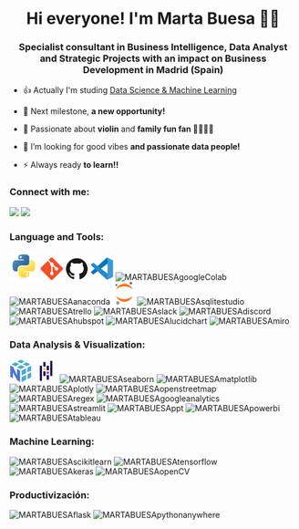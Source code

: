 <h1 align="center">Hi everyone! I'm Marta Buesa 👋😃</h1>
<h3 align="center">Specialist consultant in Business Intelligence, Data Analyst and Strategic Projects with an impact on Business Development in Madrid (Spain)</h3>

- 👍 Actually I'm studing [Data Science & Machine Learning](https://www.thebridge.tech/)

- 🎯 Next milestone, **a new opportunity!**

- 🎻 Passionate about **violin** and **family fun fan 👨‍👩‍👧‍👦**

- 🤝 I’m looking for good vibes **and passionate data people!**

- ⚡ Always ready **to learn!!**


<h3 align="left">Connect with me:</h3>
<div> 
  <a href = "mailto:martabuesasuarez@gmail.com"><img src="https://img.shields.io/badge/-Gmail-%23333?style=for-the-badge&logo=gmail&logoColor=white" target="_blank"></a>
  <a href="https://www.linkedin.com/in/martabuesasuarezdepuga/" target="_blank"><img src="https://img.shields.io/badge/-LinkedIn-%230077B5?style=for-the-badge&logo=linkedin&logoColor=white" target="_blank"></a> 

<h3 align="left">Language and Tools:</h3>
<p align="left"> 
  <img src="https://github.com/devicons/devicon/blob/master/icons/python/python-original.svg" alt="MARTABUESApython" width="50px" height="50px"/>
  <img src="https://github.com/devicons/devicon/blob/master/icons/git/git-original.svg" alt="MARTABUESAgit" width="40px" height="40px"/>
  <img src="https://github.com/devicons/devicon/blob/master/icons/github/github-original.svg" alt="MARTABUESAgithub" width="40px" height="40px"/>
  <img src="https://github.com/devicons/devicon/blob/master/icons/vscode/vscode-original.svg" alt="MARTABUESAvscode" width="40px" height="40px"/>
  <img src="https://upload.wikimedia.org/wikipedia/commons/d/d0/Google_Colaboratory_SVG_Logo.svg" alt="MARTABUESAgoogleColab" width="40px" height="40px"/>
  <img src="https://www.psych.mcgill.ca/labs/mogillab/anaconda2/pkgs/anaconda-navigator-1.4.3-py27_0/lib/python2.7/site-packages/anaconda_navigator/static/images/anaconda-icon-1024x1024.png" alt="MARTABUESAanaconda" width="40px" height="40px"/>
  <img src="https://github.com/devicons/devicon/blob/master/icons/jupyter/jupyter-original.svg" alt="MARTABUESAjupyter" width="40px" height="40px"/>
  <img src="https://upload.wikimedia.org/wikipedia/commons/thumb/9/97/Sqlite-square-icon.svg/384px-Sqlite-square-icon.svg.png" alt="MARTABUESAsqlitestudio" width="40px" height="40px"/>
  <img src="https://user-images.githubusercontent.com/92160549/151884703-5c97e90c-0fff-4d73-9799-14a75e0bf133.png" alt="MARTABUESAtrello" width="35px" height="35px"/>
  <img src="https://upload.wikimedia.org/wikipedia/commons/thumb/d/d5/Slack_icon_2019.svg/2048px-Slack_icon_2019.svg.png" alt="MARTABUESAslack" width="40px" height="40px"/>
  <img src="https://www.svgrepo.com/show/353655/discord-icon.svg" alt="MARTABUESAdiscord" width="40px" height="40px"/>
  <img src="https://t-position.com/wp-content/uploads/2020/01/HubSpo-inboundmarketing.jpg" alt="MARTABUESAhubspot" width="80px" height="50px"/>
  <img src="https://yt3.ggpht.com/FhwRzFlK8wlEo-xFmpmgk912fCqyyD5eTxyXVK2ZjpGDBHnkOc_Yqy5teVlZg9jWk4Qv6cC2v6Y=s900-c-k-c0x00ffffff-no-rj"alt="MARTABUESAlucidchart" width="50px" height="50px"/>
  <img src="https://is3-ssl.mzstatic.com/image/thumb/Purple126/v4/fc/e1/d1/fce1d1cc-7b50-4558-5cea-cd3283b32859/AppIcon-0-0-1x_U007emarketing-0-0-0-7-0-0-sRGB-0-0-0-GLES2_U002c0-512MB-85-220-0-0.png/1200x630wa.png" alt="MARTABUESAmiro" width="80px" height="40px"/>
</p>
  
<h3 align="left">Data Analysis & Visualization:</h3>
<p align="left"> 
  <img src="https://github.com/devicons/devicon/blob/master/icons/numpy/numpy-original.svg" alt="MARTABUESAnumpy" width="40px" height="40px"/>
  <img src="https://github.com/devicons/devicon/blob/master/icons/pandas/pandas-original.svg" alt="MARTABUESApandas" width="40px" height="40px"/>
  <img src="https://seaborn.pydata.org/_images/logo-mark-lightbg.svg" alt="MARTABUESAseaborn" width="40" height="40"/>
  <img src="https://upload.wikimedia.org/wikipedia/commons/8/84/Matplotlib_icon.svg" alt="MARTABUESAmatplotlib" width="40" height="40"/>
  <img src="https://upload.wikimedia.org/wikipedia/commons/3/37/Plotly-logo-01-square.png" alt="MARTABUESAplotly" width="120" height="40">  
  <img src="https://upload.wikimedia.org/wikipedia/commons/b/b0/Openstreetmap_logo.svg" alt="MARTABUESAopenstreetmap" width="40" height="40">
  <img src="https://upload.wikimedia.org/wikipedia/commons/thumb/c/cd/OOjs_UI_icon_regular-expression.svg/1200px-OOjs_UI_icon_regular-expression.svg.png" alt="MARTABUESAregex" width="40" height="40">
  <img src="https://upload.wikimedia.org/wikipedia/commons/thumb/7/77/GAnalytics.svg/1200px-GAnalytics.svg.png" alt="MARTABUESAgoogleanalytics" width="40" height="40">
  <img src="https://streamlit.io/images/brand/streamlit-mark-color.png"  alt="MARTABUESAstreamlit" width="60" height="30">
  <img src="https://upload.wikimedia.org/wikipedia/commons/thumb/0/0d/Microsoft_Office_PowerPoint_%282019%E2%80%93present%29.svg/800px-Microsoft_Office_PowerPoint_%282019%E2%80%93present%29.svg.png"  alt="MARTABUESAppt" width="40" height="40">
  <img src="https://upload.wikimedia.org/wikipedia/commons/thumb/c/c9/Power_bi_logo_black.svg/1200px-Power_bi_logo_black.svg.png"  alt="MARTABUESApowerbi" width="40" height="40">
  <img src="https://cdn.worldvectorlogo.com/logos/tableau-software.svg"  alt="MARTABUESAtableau" width="40" height="40">
</p>

  <h3 align="left">Machine Learning:</h3>
<p align="left"> 
  <img src="https://upload.wikimedia.org/wikipedia/commons/thumb/0/05/Scikit_learn_logo_small.svg/1200px-Scikit_learn_logo_small.svg.png" alt="MARTABUESAscikitlearn" width="80px" height="40px"/>
  <img src="https://upload.wikimedia.org/wikipedia/commons/thumb/2/2d/Tensorflow_logo.svg/1200px-Tensorflow_logo.svg.png" alt="MARTABUESAtensorflow" width="40px" height="40px"/>
  <img src="https://upload.wikimedia.org/wikipedia/commons/thumb/a/ae/Keras_logo.svg/2048px-Keras_logo.svg.png" alt="MARTABUESAkeras" width="40px" height="40px"/>
  <img src="https://upload.wikimedia.org/wikipedia/commons/thumb/3/32/OpenCV_Logo_with_text_svg_version.svg/1200px-OpenCV_Logo_with_text_svg_version.svg.png" alt="MARTABUESAopenCV" width="30px" height="40px"/>
</p> 

  <h3 align="left">Productivización:</h3>
<p align="left"> 
  <img src="https://upload.wikimedia.org/wikipedia/commons/thumb/3/3c/Flask_logo.svg/1280px-Flask_logo.svg.png" alt="MARTABUESAflask" width="120px" height="40px"/>
  <img src="https://www.pythonanywhere.com/static/anywhere/images/PA-logo.svg" alt="MARTABUESApythonanywhere" width="200px" height="60px"/>
</p> 
  
  
<!--
**TukiBuesa/TukiBuesa** is a ✨ _special_ ✨ repository because its `README.md` (this file) appears on your GitHub profile.

Here are some ideas to get you started:

- 🔭 I’m currently working on ...
- 🌱 I’m currently learning ...
- 👯 I’m looking to collaborate on ...
- 🤔 I’m looking for help with ...
- 💬 Ask me about ...
- 📫 How to reach me: ...
- 😄 Pronouns: ...
- ⚡ Fun fact: ...
<p align="right"> <img src= "https://github-readme-stats.vercel.app/api/top-langs/?username=TukiBuesa&layout=compact" </p>
-->
